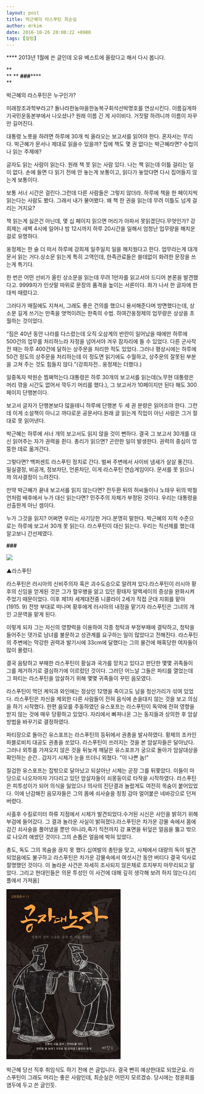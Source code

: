 ```yaml
---
layout: post
title: 박근혜의 라스푸틴 최순실
author: drkim
date: 2016-10-26 20:08:22 +0900
tags: [컬럼]
---
```

**** 2013년 1월에 쓴 글인데 오유 베스트에 올랐다고 해서 다시 봅니다.

**  
**  ** **###******  
** 


   박근혜의 라스푸틴은 누구인가?



  



   미래창조과학부라고? 돌나라한농마을한농복구회석선박명호를 연상시킨다. 이름길게하기국민운동본부에서 나오셨나? 원래 이름 긴 게 사이비다. 거짓말 하려니까 이름이 자꾸만 길어진다.






  대통령 노릇을 하려면 하루에 30개 씩 올라오는 보고서를 읽어야 한다. 혼자서는 무리다. 박근혜가 문서나 제대로 읽을수 있을까? 집에 책도 몇 권 없다는 박근혜라면? 수첩이나 읽는 주제에?






  글자도 읽는 사람이 읽는다. 원래 책 못 읽는 사람 있다. 나는 책 읽는데 이틀 걸리는 일이 없다. 손에 들면 다 읽기 전에 안 놓는게 보통이고, 읽다가 놓았다면 다시 집어들지 않는게 보통이다.



  


  보통 서너 시간은 걸린다.그런데 다른 사람들은 그렇지 않더라. 하루에 책을 한 페이지씩 읽는다는 사람도 봤다. 그래서 내가 물어봤다. 왜 책 한 권을 읽는데 무려 이틀도 넘게 걸리는 거지요?



  


  책 읽는게 싫은건 아닌데, 몇 십 페이지 읽으면 머리가 아파서 못읽겠단다.무엇인가? 강희제는 새벽 4시에 일어나 밤 12시까지 하루 20시간을 일해서 엄청난 업무량을 해치운 걸로 유명하다.



  


  옹정제는 한 술 더 떠서 하루에 강희제 일주일치 일을 해치웠다고 한다. 업무라는게 대개 문서 읽는 거다.상소문 읽는게 특히 고역인데, 한족관료들은 쓸데없이 화려한 문장을 쓰는게 특기다.



  


  한 번은 어떤 선비가 올린 상소문을 읽는데 무려 1만자를 읽고서야 드디어 본론을 발견했다고. 9999자가 인삿말 따위로 문장의 품격을 높이는 서론이다. 화가 나서 한 글자에 한 대씩 때렸다고.



  


  그러다가 매질에도 지쳐서, 그래도 좋은 건의를 했으니 용서해준다며 방면했다는데, 상소문 길게 쓰기는 만족을 엿먹이려는 한족의 수법. 하여간옹정제의 업무량은 상상을 초월하는 것이었다.






  “짐은 40년 동안 나라를 다스렸는데 오직 오삼계의 반란이 일어났을 때에만 하루에 500건의 업무를 처리하느라 자정을 넘어서야 겨우 잠자리에 들 수 있었다. 다른 군사작전 때는 하루 400건에 달하는 상주문을 처리한 적도 있었다. 그러나 평상시에는 하루에 50건 정도의 상주문을 처리하는데 이 정도면 읽기에도 수월하고, 상주문의 잘못된 부분을 고쳐 주는 것도 힘들지 않다.”(강희자전.. 옹정제는 더했다.)



  



   일중독자 박원순 찜쪄먹는다.대통령은 하루 30개의 보고서를 읽는데(노무현 대통령은 머리 깎을 시간도 없어서 깍두기 머리를 했다.), 그 보고서가 10페이지만 된다 해도 300페이지 단행본이다.



  


  보고서 글자가 단행본보다 많을테니 하루에 단행본 두 세 권 분량은 읽어조야 한다. 그런데 이게 소설책이 아니고 까다로운 공문서다.원래 글 읽는게 직업이 아닌 사람은 그거 절대로 못 읽어낸다.




박근혜는 하루에 서너 개의 보고서도 읽지 않을 것이 뻔하다. 결국 그 보고서 30개를 대신 읽어주는 자가 권력을 쥔다. 총리가 읽으면? 곤란한 일이 발생한다. 권력의 중심이 엉뚱한 데로 옮겨간다.



그렇다면? 백퍼센트 라스푸틴 정치로 간다. 벌써 주변에서 사이비 냄새가 살살 풍긴다. 밀실결정, 비공개, 정보차단, 언론차단, 이게 라스푸틴 연습게임이다. 문서를 못 읽으니까 의사결정이 느려진다.



만약 박근혜가 끝내 보고서를 읽지 않는다면? 전두환 뒤의 허씨들이나 노태우 뒤의 박철언처럼 배후에서 누가 대신 읽는다면? 민주주의 자체가 부정된 것이다. 우리는 대통령을 선출한게 아닌 셈이다.

  


누가 그것을 읽지? 어쩌면 우리는 사기당한 거다.분명히 말한다. 박근혜의 지적 수준으로는 하루에 보고서 30개 못 읽는다. 라스푸틴이 대신 읽는다. 우리는 직선제를 했는데 알고보니 간선제였다.

  


**###**

  



  ![](http://cfile213.uf.daum.net/image/17030B444FD75E622D8725)


  ▲라스푸틴






  라스푸틴은 러시아의 신비주의자 혹은 괴수도승으로 알려져 있다.라스푸틴이 러시아 황후의 신임을 얻게된 것은 그가 혈우병을 앓고 있던 황태자 알렉세이의 증상을 완화시켜주었기 때문이었다. 이후 제1차 세계대전중 니콜라이 2세가 직접 군대 지휘를 맡아(1915. 9) 전방 부대로 떠나며 황후에게 러시아의 내정을 맡기자 라스푸틴은 그녀의 개인 고문역을 맡게 된다.






  이렇게 되자 그는 자신의 영향력을 이용하여 각종 청탁과 부정부패에 결탁하고, 청탁을 들어주는 댓가로 남녀를 불문하고 성관계를 요구하는 일이 많았다고 전해진다. 라스푸틴의 주변에는 막강한 권력과 발기시에 33cm에 달했다는 그의 물건에 매혹당한 여자들이 많이 몰렸다.






  결국 음탕하고 부패한 라스푸틴이 황실과 국가를 망치고 있다고 판단한 몇몇 귀족들이 그를 제거하기로 결심하기에 이르렀던 것이다. 그러던 어느날 그들은 파티를 열었는데 그 파티는 라스푸틴을 암살하기 위해 몇몇 귀족들이 꾸민 음모였다.






  라스푸틴이 먹던 케익과 와인에는 정상인 12명을 죽이고도 남을 청산가리가 섞여 있었다. 라스푸틴은 자신을 제외한 다른 사람들이 전혀 음식에 손을대지 않는 것을 보고 의심을 하기 시작했다. 한편 음모를 주동하였던 유스포프는 라스푸틴이 독약에 전혀 영향을 받지 않는 것에 매우 당황하고 있었다. 자리에서 빠져나온 그는 동지들과 상의한 후 암살 방법을 바꾸기로 결정하였다.






  파티장으로 돌아간 유스포프는 라스푸틴의 등뒤에서 권총을 발사하였다. 황제의 조카인 파블로비치 대공도 권총을 쏘았다. 라스푸틴이 쓰러지는 것을 본 암살자들은 달아났다. 그러나 외투를 가져오지 않은 것을 뒤늦게 깨달은 유스포프가 궁으로 돌아가 암살대상을 확인하는 순간.. 갑자기 시체가 눈을 뜨더니 외쳤다. "이 나쁜 놈!"



  


  질겁한 유스포프는 집밖으로 달아났고 되살아난 시체는 곧장 그를 뒤쫓았다. 이들이 마당으로 나오자마자 기다리고 있던 암살자들이 쇠몽둥이로 타작을 시작하였다. 라스푸틴은 피투성이가 되어 의식을 잃었으나 의사의 진단결과 놀랍게도 여전히 목숨이 붙어있었다. 이에 난감해진 음모자들은 그의 몸에 쇠사슬을 칭칭 감아 얼어붙은 네바강으로 던져버렸다.






  사흘후 수킬로미터 하류 지점에서 시체가 발견되었다.수거된 시신은 사인을 밝히기 위해 부검에 들어갔다. 그 결과 놀라운 사실이 밝혀졌다.라스푸틴은 차가운 강물 속에서 몸에 감긴 쇠사슬을 풀어냈을 뿐만 아니라,죽기 직전까지 강 표면을 뒤덮은 얼음을 뚫고 밖으로 나오려 애썼던 것이다.그의 손톱은 얼음에 박혀 있었다.






  총도, 독도 그의 목숨을 끊지 못 했다.십여발의 총탄을 맞고, 사체에서 대량의 독이 발견되었음에도 불구하고 라스푸틴은 차가운 강물속에서 여섯시간 동안 버티다 결국 익사로 절명했던 것이다. 이 놀라운 사건은 자세히 조사되지 않은채로 흐지부지 마무리되고 말았다. 그리고 현대인들은 의문 투성인 이 사건에 대해 깊히 생각해 보려 하지 않는다.[리플에서 가져옴]



  

![555.jpg](files/attach/images/199/602/768/555.jpg)

  


박근혜 당선 직후 취임식도 하기 전에 쓴 글입니다. 결국 뻔히 예상한대로 되었군요. 라스푸틴이 그래도 머리는 좋은 사람인데, 최순실은 어떤지 모르겠슈. 당시에는 정윤회를 염두에 두고 쓴 글인듯.